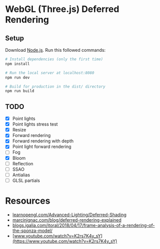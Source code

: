 # WebGL (Three.js) Deferred Rendering

## Setup

Download [Node.js](https://nodejs.org/en/download/).
Run this followed commands:

``` bash
# Install dependencies (only the first time)
npm install

# Run the local server at localhost:8080
npm run dev

# Build for production in the dist/ directory
npm run build
```

## TODO

- [x] Point lights
- [x] Point lights stress test
- [x] Resize
- [x] Forward rendering
- [x] Forward rendering with depth
- [x] Point light forward rendering
- [ ] Fog
- [x] Bloom
- [ ] Reflection
- [ ] SSAO
- [ ] Antialias
- [ ] GLSL partials

# Resources

- [learnopengl.com/Advanced-Lighting/Deferred-Shading](https://learnopengl.com/Advanced-Lighting/Deferred-Shading)
- [marcinignac.com/blog/deferred-rendering-explained](http://marcinignac.com/blog/deferred-rendering-explained/)
- [blogs.igalia.com/itoral/2018/04/17/frame-analysis-of-a-rendering-of-the-sponza-model/](https://blogs.igalia.com/itoral/2018/04/17/frame-analysis-of-a-rendering-of-the-sponza-model/)
- [www.youtube.com/watch?v=K2rs7K4y_sY](https://www.youtube.com/watch?v=K2rs7K4y_sY)